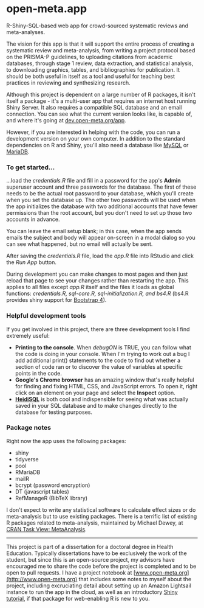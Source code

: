 # open-meta.app
R-Shiny-SQL-based web app for crowd-sourced systematic reviews and meta-analyses.

The vision for this app is that it will support the entire process of creating a systematic review and meta-analysis, from writing a project protocol based on the PRISMA-P guidelines, to uploading citations from academic databases, through stage 1 review, data extraction, and statistical analysis, to downloading graphics, tables, and bibliographies for publication. It should be both useful in itself as a tool and useful for teaching best practices in reviewing and synthesizing research.


Although this project is dependent on a large number of R packages, it isn't itself a package - it's a multi-user app that requires an internet host running Shiny Server. It also requires a compatible SQL database and an email connection. You can see what the current version looks like, is capable of, and where it's going at [dev.open-meta.org/app](http://dev.open-meta.org/app).

However, if you are interested in helping with the code, you can run a development version on your own computer. In addition to the standard dependencies on R and Shiny, you'll also need a database like [MySQL](https://dev.mysql.com/downloads/mysql/) or [MariaDB](https://downloads.mariadb.org/).

### To get started...
...load the *credentials.R* file and fill in a password for the app's **Admin** superuser account and three passwords for the database. The first of these needs to be the actual root password to your database, which you'll create when you set the database up. The other two passwords will be used when the app initializes the database with two additional accounts that have fewer permissions than the root account, but you don't need to set up those two accounts in advance.

You can leave the email setup blank; in this case, when the app sends emails the subject and body will appear on-screen in a modal dialog so you can see what happened, but no email will actually be sent.

After saving the *credentials.R* file, load the *app.R* file into RStudio and click the *Run App* button.

During development you can make changes to most pages and then just reload that page to see your changes rather than restarting the app. This applies to all files except *app.R* itself and the files it loads as global functions: *credentials.R, sql-core.R, sql-initialization.R, and bs4.R* (bs4.R provides shiny support for [Bootstrap 4](https://getbootstrap.com/)). 

### Helpful development tools
If you get involved in this project, there are three development tools I find extremely useful:

* **Printing to the console**. When *debugON* is TRUE, you can follow what the code is doing in your console. When I'm trying to work out a bug I add additional print() statements to the code to find out whether a section of code ran or to discover the value of variables at specific points in the code.
* **Google's Chrome browser** has an amazing window that's really helpful for finding and fixing HTML, CSS, and JavaScript errors. To open it, right click on an element on your page and select the **Inspect** option.
* **[HeidiSQL](https://www.heidisql.com/)** is both cool and indispensible for seeing what was actually saved in your SQL database and to make changes directly to the database for testing purposes.

### Package notes
Right now the app uses the following packages:

* shiny
* tidyverse
* pool
* RMariaDB
* mailR
* bcrypt     (password encryption)
* DT         (javascript tables)
* RefManageR (BibTeX library)

I don't expect to write any statistical software to calculate effect sizes or do meta-analysis but to use existing packages. There is a terrific list of existing R packages related to meta-analysis, maintained by Michael Dewey, at [CRAN Task View: MetaAnalysis](https://cran.r-project.org/web/views/MetaAnalysis.html).

***

This project is part of a dissertation for a doctoral degree in Health Education. Typically dissertations have to be exclusively the work of the student, but since this is an open-source project, my advisors have encouraged me to share the code before the project is completed and to be open to pull requests. I have a project notebook at [www.open-meta.org](http://www.open-meta.org) that includes some notes to myself about the project, including excruciating detail about setting up an Amazon Lightsail instance to run the app in the cloud, as well as an introductory [Shiny tutorial](http://www.open-meta.org/technology/a-totally-different-read-me-first-shiny-tutorial/), if that package for web-enabling R is new to you.
